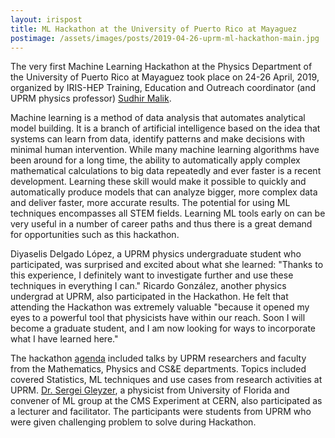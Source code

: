 ```yaml
---
layout: irispost
title: ML Hackathon at the University of Puerto Rico at Mayaguez
postimage: /assets/images/posts/2019-04-26-uprm-ml-hackathon-main.jpg
---
```


The very first Machine Learning Hackathon at the Physics Department
of the University of Puerto Rico at Mayaguez took place on 24-26
April, 2019, organized by IRIS-HEP Training, Education and Outreach
coordinator (and UPRM physics professor) [Sudhir Malik](http://charma.uprm.edu/~malik/).
<!--more-->

Machine learning is a method of data analysis that automates analytical
model building. It is a branch of artificial intelligence based on
the idea that systems can learn from data, identify patterns and
make decisions with minimal human intervention.  While many machine
learning algorithms have been around for a long time, the ability
to automatically apply complex mathematical calculations to big
data repeatedly and ever faster is a recent development. Learning
these skill would make it possible to quickly and automatically
produce models that can analyze bigger, more complex data and deliver
faster, more accurate results. The potential for using ML techniques
encompasses all STEM fields. Learning ML tools early on can be
very useful in a number of career paths and thus there is a great demand
for opportunities such as this hackathon.

Diyaselis Delgado López, a UPRM physics undergraduate student who
participated, was surprised and excited about what she learned: "Thanks to
this experience, I definitely want to investigate further and use these
techniques in everything I can." Ricardo González, another physics undergrad
at UPRM, also participated in the Hackathon. He felt that attending the
Hackathon was extremely valuable "because it opened my eyes to a powerful tool
that physicists have within our reach. Soon I will become a graduate student,
and I am now looking for ways to incorporate what I have learned here."

The hackathon [agenda](https://indico.cern.ch/event/809812/timetable/)
included talks by UPRM researchers and faculty from the Mathematics, Physics
and CS&E departments. Topics included covered Statistics, ML
techniques and use cases from research activities at UPRM. [Dr. Sergei
Gleyzer](http://sergeigleyzer.com), a physicist from University of Florida and convener of ML group at
the CMS Experiment at CERN, also participated as a lecturer and facilitator.
The participants were students from UPRM who were given challenging
problem to solve during Hackathon.









